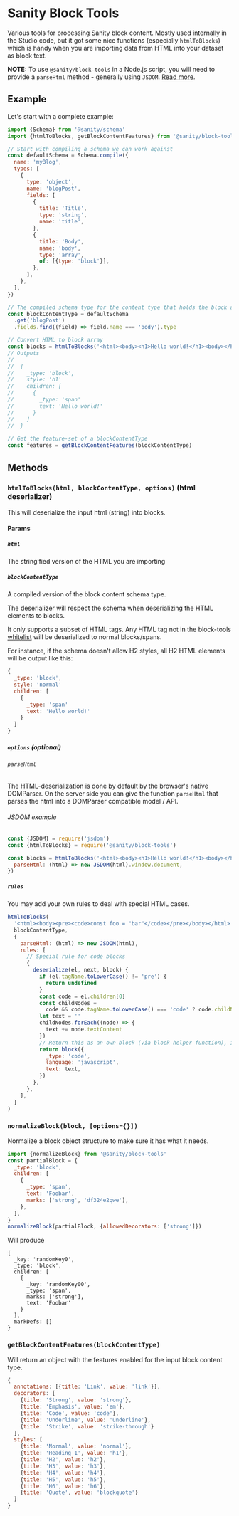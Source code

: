 # Sanity Block Tools

Various tools for processing Sanity block content. Mostly used internally in the Studio code, but it got some nice functions (especially `htmlToBlocks`) which is handy when you are importing data from HTML into your dataset as block text.

**NOTE:** To use `@sanity/block-tools` in a Node.js script, you will need to provide a `parseHtml` method - generally using `JSDOM`. [Read more](#jsdom-example).

## Example

Let's start with a complete example:

```js
import {Schema} from '@sanity/schema'
import {htmlToBlocks, getBlockContentFeatures} from '@sanity/block-tools'

// Start with compiling a schema we can work against
const defaultSchema = Schema.compile({
  name: 'myBlog',
  types: [
    {
      type: 'object',
      name: 'blogPost',
      fields: [
        {
          title: 'Title',
          type: 'string',
          name: 'title',
        },
        {
          title: 'Body',
          name: 'body',
          type: 'array',
          of: [{type: 'block'}],
        },
      ],
    },
  ],
})

// The compiled schema type for the content type that holds the block array
const blockContentType = defaultSchema
  .get('blogPost')
  .fields.find((field) => field.name === 'body').type

// Convert HTML to block array
const blocks = htmlToBlocks('<html><body><h1>Hello world!</h1><body></html>', blockContentType)
// Outputs
//
//  {
//    _type: 'block',
//    style: 'h1'
//    children: [
//      {
//        _type: 'span'
//        text: 'Hello world!'
//      }
//    ]
//  }

// Get the feature-set of a blockContentType
const features = getBlockContentFeatures(blockContentType)
```

## Methods

### `htmlToBlocks(html, blockContentType, options)` (html deserializer)

This will deserialize the input html (string) into blocks.

#### Params

##### `html`

The stringified version of the HTML you are importing

##### `blockContentType`

A compiled version of the block content schema type.

The deserializer will respect the schema when deserializing the HTML elements to blocks.

It only supports a subset of HTML tags. Any HTML tag not in the block-tools [whitelist](https://github.com/sanity-io/sanity/blob/243b4a5686a1293a8a977574a5cabc768ec01725/packages/%40sanity/block-tools/src/constants.ts#L24-L78) will be deserialized to normal blocks/spans.

For instance, if the schema doesn't allow H2 styles, all H2 HTML elements will be output like this:

```js
{
  _type: 'block',
  style: 'normal'
  children: [
    {
      _type: 'span'
      text: 'Hello world!'
    }
  ]
}
```

##### `options` (optional)

###### `parseHtml`

The HTML-deserialization is done by default by the browser's native DOMParser.
On the server side you can give the function `parseHtml`
that parses the html into a DOMParser compatible model / API.

###### JSDOM example

```js
const {JSDOM} = require('jsdom')
const {htmlToBlocks} = require('@sanity/block-tools')

const blocks = htmlToBlocks('<html><body><h1>Hello world!</h1><body></html>', blockContentType, {
  parseHtml: (html) => new JSDOM(html).window.document,
})
```

##### `rules`

You may add your own rules to deal with special HTML cases.

```js
htmlToBlocks(
  '<html><body><pre><code>const foo = "bar"</code></pre></body></html>',
  blockContentType,
  {
    parseHtml: (html) => new JSDOM(html),
    rules: [
      // Special rule for code blocks
      {
        deserialize(el, next, block) {
          if (el.tagName.toLowerCase() != 'pre') {
            return undefined
          }
          const code = el.children[0]
          const childNodes =
            code && code.tagName.toLowerCase() === 'code' ? code.childNodes : el.childNodes
          let text = ''
          childNodes.forEach((node) => {
            text += node.textContent
          })
          // Return this as an own block (via block helper function), instead of appending it to a default block's children
          return block({
            _type: 'code',
            language: 'javascript',
            text: text,
          })
        },
      },
    ],
  }
)
```

### `normalizeBlock(block, [options={}])`

Normalize a block object structure to make sure it has what it needs.

```js
import {normalizeBlock} from '@sanity/block-tools'
const partialBlock = {
  _type: 'block',
  children: [
    {
      _type: 'span',
      text: 'Foobar',
      marks: ['strong', 'df324e2qwe'],
    },
  ],
}
normalizeBlock(partialBlock, {allowedDecorators: ['strong']})
```

Will produce

```
{
  _key: 'randomKey0',
  _type: 'block',
  children: [
    {
      _key: 'randomKey00',
      _type: 'span',
      marks: ['strong'],
      text: 'Foobar'
    }
  ],
  markDefs: []
}
```

### `getBlockContentFeatures(blockContentType)`

Will return an object with the features enabled for the input block content type.

```js
{
  annotations: [{title: 'Link', value: 'link'}],
  decorators: [
    {title: 'Strong', value: 'strong'},
    {title: 'Emphasis', value: 'em'},
    {title: 'Code', value: 'code'},
    {title: 'Underline', value: 'underline'},
    {title: 'Strike', value: 'strike-through'}
  ],
  styles: [
    {title: 'Normal', value: 'normal'},
    {title: 'Heading 1', value: 'h1'},
    {title: 'H2', value: 'h2'},
    {title: 'H3', value: 'h3'},
    {title: 'H4', value: 'h4'},
    {title: 'H5', value: 'h5'},
    {title: 'H6', value: 'h6'},
    {title: 'Quote', value: 'blockquote'}
  ]
}
```
